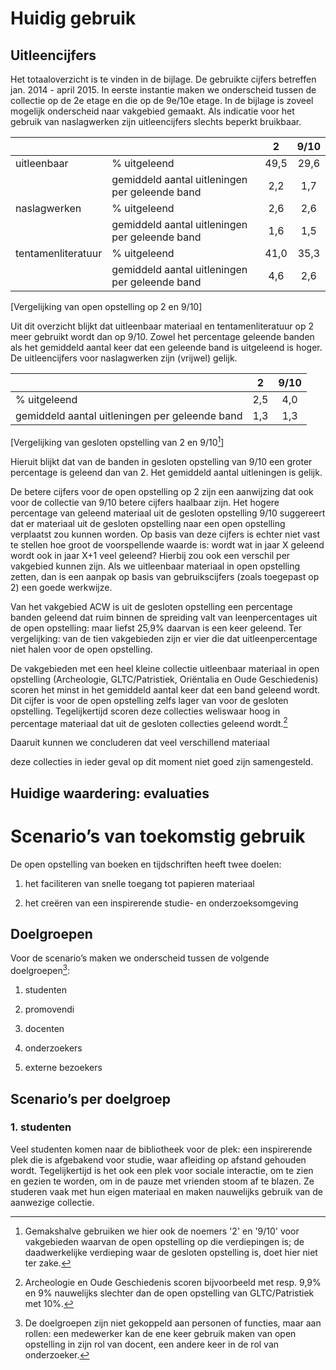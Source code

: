 # Huidig gebruik #

## Uitleencijfers ##

Het totaaloverzicht is te vinden in de bijlage. De gebruikte cijfers betreffen jan. 2014 - april 2015. In eerste instantie maken we onderscheid tussen de collectie op de 2e etage en die op de 9e/10e etage. In de bijlage is zoveel mogelijk onderscheid naar vakgebied gemaakt. Als indicatie voor het gebruik van naslagwerken zijn uitleencijfers slechts beperkt bruikbaar.

| |  | 2 | 9/10 |  
| --- | --- | :------: | :------: |  
| uitleenbaar | % uitgeleend | 49,5 | 29,6 |  
| | gemiddeld aantal uitleningen per geleende band | 2,2 | 1,7 |  
| naslagwerken | % uitgeleend | 2,6 | 2,6 |  
| | gemiddeld aantal uitleningen per geleende band | 1,6 | 1,5 |  
| tentamenliteratuur | % uitgeleend | 41,0 | 35,3 |  
|  | gemiddeld aantal uitleningen per geleende band | 4,6 | 2,6 |  
[Vergelijking van open opstelling op 2 en 9/10]

Uit dit overzicht blijkt dat uitleenbaar materiaal en tentamenliteratuur op 2 meer gebruikt wordt dan op 9/10. Zowel het percentage geleende banden als het gemiddeld aantal keer dat een geleende band  is uitgeleend is hoger. De uitleencijfers voor naslagwerken zijn (vrijwel) gelijk.

|  | 2 | 9/10 |  
| --- | :------: | :------: |  
| % uitgeleend | 2,5 | 4,0 |  
| gemiddeld aantal uitleningen per geleende band | 1,3 | 1,3 |
[Vergelijking  van gesloten opstelling van 2 en 9/10[^verdieping]]

Hieruit blijkt dat van de banden in gesloten opstelling van 9/10 een groter percentage is geleend dan van 2. Het gemiddeld aantal uitleningen is gelijk.

De betere cijfers voor de open opstelling op 2 zijn een aanwijzing dat ook voor de collectie van 9/10 betere cijfers haalbaar zijn. Het hogere percentage van geleend materiaal uit de gesloten opstelling 9/10 suggereert dat er materiaal uit de gesloten opstelling naar een open opstelling verplaatst zou kunnen worden. Op basis van deze cijfers is echter niet vast te stellen hoe groot de voorspellende waarde is: wordt wat in jaar X geleend wordt ook in jaar X+1 veel geleend? Hierbij zou ook een verschil per vakgebied kunnen zijn. Als we uitleenbaar materiaal in open opstelling zetten, dan is een aanpak op basis van gebruikscijfers (zoals toegepast op 2) een goede werkwijze.

Van het vakgebied ACW is uit de gesloten opstelling een percentage banden geleend dat ruim binnen de spreiding valt van leenpercentages uit de open opstelling: maar liefst 25,9% daarvan is een keer geleend. Ter vergelijking: van de tien vakgebieden zijn er vier die dat uitleenpercentage niet halen voor de open opstelling. 

De vakgebieden met een heel kleine collectie uitleenbaar materiaal in open opstelling (Archeologie, GLTC/Patristiek, Oriëntalia en Oude Geschiedenis) scoren het minst in het gemiddeld aantal keer dat een band geleend wordt. Dit cijfer is voor de open opstelling zelfs lager van voor de gesloten opstelling. Tegelijkertijd scoren deze collecties weliswaar hoog in percentage materiaal dat uit de gesloten collecties geleend wordt.[^percentage] 

Daaruit kunnen we concluderen dat veel verschillend materiaal 

deze collecties in ieder geval op dit moment niet goed zijn samengesteld. 

[^verdieping]: Gemakshalve gebruiken we hier ook de noemers '2' en '9/10' voor vakgebieden waarvan de open opstelling op die verdiepingen is; de daadwerkelijke verdieping waar de gesloten opstelling is, doet hier niet ter zake.
[^percentage]: Archeologie en Oude Geschiedenis scoren bijvoorbeeld met resp. 9,9% en 9% nauwelijks slechter dan de open opstelling van GLTC/Patristiek met 10%. 


## Huidige waardering: evaluaties ##

# Scenario’s van toekomstig gebruik #

De open opstelling van boeken en tijdschriften heeft twee doelen:

1. het faciliteren van snelle toegang tot papieren materiaal

2. het creëren van een inspirerende studie- en onderzoeksomgeving

## Doelgroepen ##

Voor de scenario’s maken we onderscheid tussen de volgende doelgroepen[^rol]:

1. studenten

2. promovendi

3. docenten

4. onderzoekers

5. externe bezoekers

## Scenario’s per doelgroep ##

### 1. studenten ###

Veel studenten komen naar de bibliotheek voor de plek: een inspirerende plek die is afgebakend voor studie, waar afleiding  op afstand gehouden wordt. Tegelijkertijd is het ook een plek voor sociale interactie, om te zien en gezien te worden, om in de pauze met vrienden stoom af te blazen. Ze studeren vaak met hun eigen materiaal en maken nauwelijks gebruik van de aanwezige collectie.

[^rol]:  De doelgroepen zijn niet gekoppeld aan personen of functies, maar aan rollen: een medewerker kan de ene keer gebruik maken van open opstelling in zijn rol van docent, een andere keer in de rol van onderzoeker.